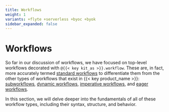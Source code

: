 ```yaml
---
title: Workflows
weight: 1
variants: +flyte +serverless +byoc +byok
sidebar_expanded: false
---
```


# Workflows

So far in our discussion of workflows, we have focused on top-level workflows decorated with `@{{< key kit_as >}}.workflow`.
These are, in fact, more accurately termed [standard workflows](./standard-workflows) to differentiate them from the other types of workflows that exist in {{< key product_name >}}: [subworkflows](./subworkflows-and-sub-launch-plans), [dynamic workflows](./dynamic-workflows), [imperative workflows](./imperative-workflows),  and [eager workflows](./eager-workflows).

In this section, we will delve deeper into the fundamentals of all of these workflow types, including their syntax, structure, and behavior.
